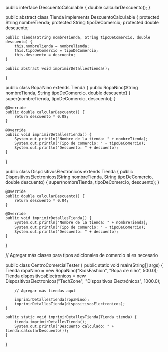 public interface DescuentoCalculable {
    double calcularDescuento();
}

public abstract class Tienda implements DescuentoCalculable {
    protected String nombreTienda;
    protected String tipoDeComercio;
    protected double descuento;

    public Tienda(String nombreTienda, String tipoDeComercio, double descuento) {
        this.nombreTienda = nombreTienda;
        this.tipoDeComercio = tipoDeComercio;
        this.descuento = descuento;
    }

    public abstract void imprimirDetallesTienda();
}

public class RopaNino extends Tienda {
    public RopaNino(String nombreTienda, String tipoDeComercio, double descuento) {
        super(nombreTienda, tipoDeComercio, descuento);
    }

    @Override
    public double calcularDescuento() {
        return descuento * 0.08;
    }

    @Override
    public void imprimirDetallesTienda() {
        System.out.println("Nombre de la tienda: " + nombreTienda);
        System.out.println("Tipo de comercio: " + tipoDeComercio);
        System.out.println("Descuento: " + descuento);
    }
}

public class DispositivosElectronicos extends Tienda {
    public DispositivosElectronicos(String nombreTienda, String tipoDeComercio, double descuento) {
        super(nombreTienda, tipoDeComercio, descuento);
    }

    @Override
    public double calcularDescuento() {
        return descuento * 0.04;
    }

    @Override
    public void imprimirDetallesTienda() {
        System.out.println("Nombre de la tienda: " + nombreTienda);
        System.out.println("Tipo de comercio: " + tipoDeComercio);
        System.out.println("Descuento: " + descuento);
    }
}

// Agregar más clases para tipos adicionales de comercio si es necesario

public class CentroComercialTester {
    public static void main(String[] args) {
        Tienda ropaNino = new RopaNino("KidsFashion", "Ropa de niño", 500.0);
        Tienda dispositivosElectronicos = new DispositivosElectronicos("TechZone", "Dispositivos Electrónicos", 1000.0);

        // Agregar más tiendas aquí

        imprimirDetallesTienda(ropaNino);
        imprimirDetallesTienda(dispositivosElectronicos);
    }

    public static void imprimirDetallesTienda(Tienda tienda) {
        tienda.imprimirDetallesTienda();
        System.out.println("Descuento calculado: " + tienda.calcularDescuento());
    }
}

